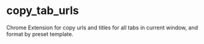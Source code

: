 # copy_tab_urls
Chrome Extension for copy urls and titles for all tabs in current window, and format by preset template.
